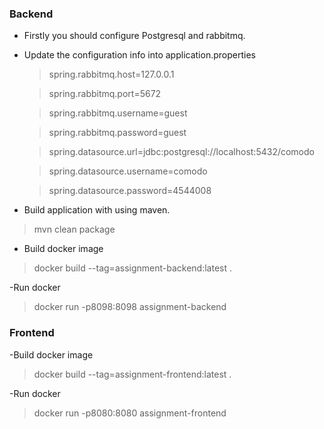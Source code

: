 ### Backend

- Firstly you should configure Postgresql and rabbitmq.

- Update the configuration info into application.properties

	>spring.rabbitmq.host=127.0.0.1
	
	>spring.rabbitmq.port=5672
	
	>spring.rabbitmq.username=guest
	
	>spring.rabbitmq.password=guest
	
	>spring.datasource.url=jdbc:postgresql://localhost:5432/comodo	
	
	>spring.datasource.username=comodo
	
	>spring.datasource.password=4544008


- Build application with using maven.
> mvn clean package

- Build docker image
>docker build --tag=assignment-backend:latest .

-Run docker 
>docker run -p8098:8098 assignment-backend

### Frontend

-Build docker image 
>docker build --tag=assignment-frontend:latest .

-Run docker
>docker run -p8080:8080 assignment-frontend
